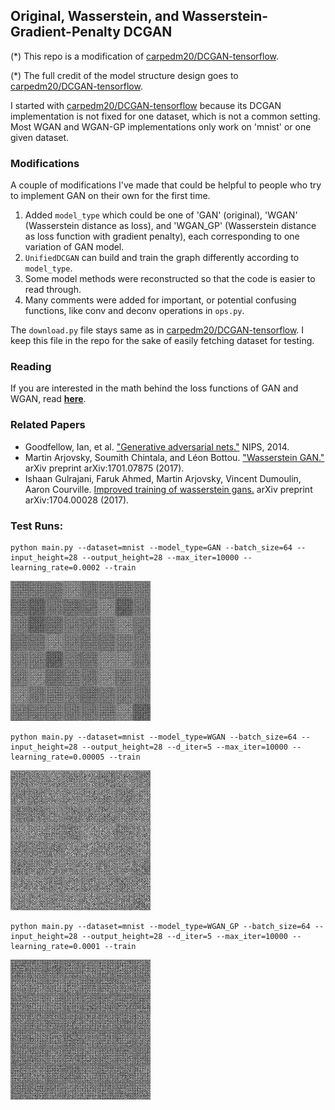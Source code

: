 ## Original, Wasserstein, and Wasserstein-Gradient-Penalty DCGAN

(\*) This repo is a modification of [carpedm20/DCGAN-tensorflow](https://github.com/carpedm20/DCGAN-tensorflow).

(\*) The full credit of the model structure design goes to [carpedm20/DCGAN-tensorflow](https://github.com/carpedm20/DCGAN-tensorflow). 

I started with [carpedm20/DCGAN-tensorflow](https://github.com/carpedm20/DCGAN-tensorflow) because its DCGAN implementation is not fixed for one dataset, which is not a common setting. Most WGAN and WGAN-GP implementations only work on 'mnist' or one given dataset.



### Modifications

A couple of modifications I've made that could be helpful to people who try to implement GAN on their own for the first time.
1. Added `model_type` which could be one of 'GAN' (original), 'WGAN' (Wasserstein distance as loss), and 'WGAN_GP' (Wasserstein distance as loss function with gradient penalty), each corresponding to one variation of GAN model.
2. `UnifiedDCGAN` can build and train the graph differently according to `model_type`.
3. Some model methods were reconstructed so that the code is easier to read through.
4. Many comments were added for important, or potential confusing functions, like conv and deconv operations in `ops.py`.

The `download.py` file stays same as in [carpedm20/DCGAN-tensorflow](https://github.com/carpedm20/DCGAN-tensorflow). I keep this file in the repo for the sake of easily fetching dataset for testing.


### Reading

If you are interested in the math behind the loss functions of GAN and WGAN, read **[here](https://lilianweng.github.io/lil-log/2017/08/20/from-GAN-to-WGAN.html)**.


### Related Papers

- Goodfellow, Ian, et al. ["Generative adversarial nets."](https://arxiv.org/pdf/1406.2661.pdf) NIPS, 2014.
- Martin Arjovsky, Soumith Chintala, and Léon Bottou. ["Wasserstein GAN."](https://arxiv.org/pdf/1701.07875.pdf) arXiv preprint arXiv:1701.07875 (2017).
- Ishaan Gulrajani, Faruk Ahmed, Martin Arjovsky, Vincent Dumoulin, Aaron Courville. [Improved training of wasserstein gans.](https://arxiv.org/pdf/1704.00028.pdf) arXiv preprint arXiv:1704.00028 (2017).

### Test Runs:

```
python main.py --dataset=mnist --model_type=GAN --batch_size=64 --input_height=28 --output_height=28 --max_iter=10000 --learning_rate=0.0002 --train
```
![](demos/mnist_GAN.gif "GAN on mnist")

```
python main.py --dataset=mnist --model_type=WGAN --batch_size=64 --input_height=28 --output_height=28 --d_iter=5 --max_iter=10000 --learning_rate=0.00005 --train
```
![](demos/mnist_WGAN.gif "WGAN on mnist")

```
python main.py --dataset=mnist --model_type=WGAN_GP --batch_size=64 --input_height=28 --output_height=28 --d_iter=5 --max_iter=10000 --learning_rate=0.0001 --train
```
![](demos/mnist_WGAN_GP.gif "WGAN with gradient penalty on mnist")
